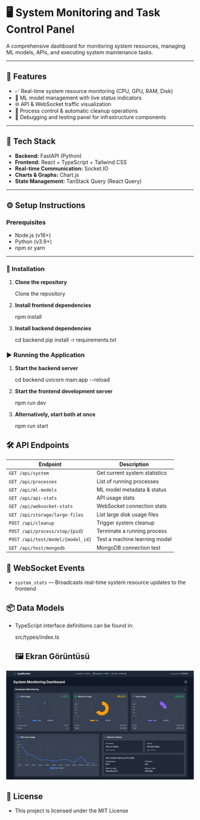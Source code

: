 # 🖥️ System Monitoring and Task Control Panel

A comprehensive dashboard for monitoring system resources, managing ML models, APIs, and executing system maintenance tasks.

---

## 🔧 Features

- ✅ Real-time system resource monitoring (CPU, GPU, RAM, Disk)
- 🧠 ML model management with live status indicators
- 🌐 API & WebSocket traffic visualization
- 🧹 Process control & automatic cleanup operations
- 🧪 Debugging and testing panel for infrastructure components

---

## 🧱 Tech Stack

- **Backend:** FastAPI (Python)
- **Frontend:** React + TypeScript + Tailwind CSS
- **Real-time Communication:** Socket.IO
- **Charts & Graphs:** Chart.js
- **State Management:** TanStack Query (React Query)

---

## ⚙️ Setup Instructions

### Prerequisites

- Node.js (v16+)
- Python (v3.9+)
- npm or yarn

---

### 🚀 Installation

1. **Clone the repository**

   Clone the repository

2. **Install frontend dependencies**

   npm install

3. **Install backend dependencies**

   cd backend
   pip install -r requirements.txt

### ▶️ Running the Application

1. **Start the backend server**

   cd backend
   uvicorn main:app --reload

2. **Start the frontend development server**

   npm run dev

3. **Alternatively, start both at once**

   npm run start

## 🛠️ API Endpoints

| Endpoint                          | Description                   |
| --------------------------------- | ----------------------------- |
| `GET /api/system`                 | Get current system statistics |
| `GET /api/processes`              | List of running processes     |
| `GET /api/ml-models`              | ML model metadata & status    |
| `GET /api/api-stats`              | API usage stats               |
| `GET /api/websocket-stats`        | WebSocket connection stats    |
| `GET /api/storage/large-files`    | List large disk usage files   |
| `POST /api/cleanup`               | Trigger system cleanup        |
| `POST /api/process/stop/{pid}`    | Terminate a running process   |
| `POST /api/test/model/{model_id}` | Test a machine learning model |
| `GET /api/test/mongodb`           | MongoDB connection test       |

## 🔄 WebSocket Events

- `system_stats` — Broadcasts real-time system resource updates to the frontend

## 📦 Data Models

- TypeScript interface definitions can be found in:

  src/types/index.ts

  ## 🖼️ Ekran Görüntüsü

![Dashboard Bild](./assets/dashboard.png)

## 🪪 License

- This project is licensed under the MIT License
